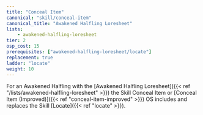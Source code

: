 ```yaml
---
title: "Conceal Item"
canonical: "skill/conceal-item"
canonical_title: "Awakened Halfling Loresheet"
lists:
    - awakened-halfling-loresheet
tier: 2
osp_cost: 15
prerequisites: ["awakened-halfling-loresheet/locate"]
replacement: true
ladder: "locate"
weight: 10
---
```

For an Awakened Halfling with the [Awakened Halfling Loresheet]({{< ref "/lists/awakened-halfling-loresheet" >}}) the Skill Conceal Item or [Conceal Item (Improved)]({{< ref "conceal-item-improved" >}}) OS includes and replaces the Skill [Locate]({{< ref "locate" >}}).